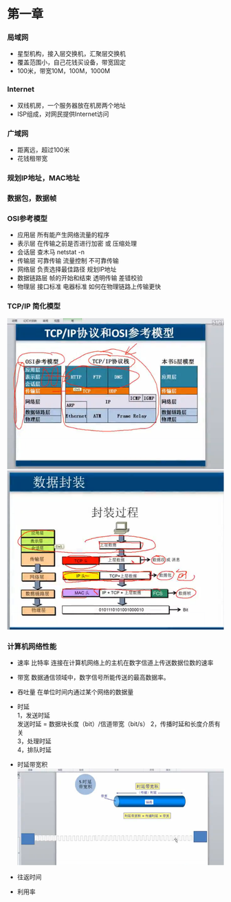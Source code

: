 ﻿# 第一章

### 局域网 
* 星型机构，接入层交换机，汇聚层交换机
* 覆盖范围小，自己花钱买设备，带宽固定
* 100米，带宽10M，100M，1000M
### Internet   
* 双线机房，一个服务器放在机房两个地址
* ISP组成，对网民提供Internet访问
### 广域网   
* 距离远，超过100米
* 花钱租带宽 
### 规划IP地址，MAC地址   
### 数据包，数据帧  
   
### OSI参考模型     
* 应用层  所有能产生网络流量的程序  
* 表示层  在传输之前是否进行加密 或 压缩处理    
* 会话层   查木马 netstat -n    
* 传输层 可靠传输 流量控制 不可靠传输  
* 网络层 负责选择最佳路径  规划IP地址       
* 数据链路层  帧的开始和结束 透明传输 差错校验  
* 物理层  接口标准 电器标准  如何在物理链路上传输更快  

### TCP/IP 简化模型  
![TCP模型][1]
![数据封装][2]
### 计算机网络性能   
* 速率 比特率 连接在计算机网络上的主机在数字信道上传送数据位数的速率  
* 带宽  数据通信领域中，数字信号所能传送的最高数据率。  
* 吞吐量  在单位时间内通过某个网络的数据量   
* 时延   
  1，发送时延  
    发送时延 = 数据块长度（bit）/信道带宽（bit/s）
  2，传播时延和长度介质有关  
  3，处理时延  
  4，排队时延  
* 时延带宽积  
 ![此处输入图片的描述][3]
* 往返时间  
* 利用率


 


  [1]: https://github.com/xurui1995/computer-network/blob/master/pic/Z559U9X9$@XRS0%60L9GXWY%7BV.png
  [2]: https://github.com/xurui1995/computer-network/blob/master/pic/%7BL7RT2%5DANSBLXL3AEH%7B9%7DBF.png
  [3]: https://github.com/xurui1995/computer-network/blob/master/pic/OT5%28%60Z0KCYX9%28I_YHEN%5DR%5BO.png